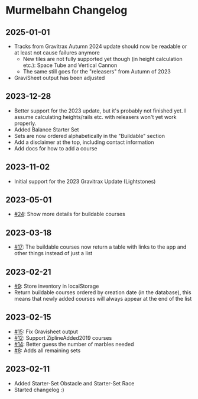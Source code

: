 # Murmelbahn Changelog

## 2025-01-01

- Tracks from Gravitrax Autumn 2024 update should now be readable or at least not cause failures anymore
  - New tiles are not fully supported yet though (in height calculation etc.): Space Tube and Vertical Cannon
  - The same still goes for the "releasers" from Autumn of 2023
- GraviSheet output has been adjusted 
                                                             
## 2023-12-28

- Better support for the 2023 update, but it's probably not finished yet.
  I assume calculating heights/rails etc. with releasers won't yet work properly.
- Added Balance Starter Set
- Sets are now ordered alphabetically in the "Buildable" section
- Add a disclaimer at the top, including contact information
- Add docs for how to add a course

## 2023-11-02

- Initial support for the 2023 Gravitrax Update (Lightstones)

## 2023-05-01

- [#24](https://github.com/lfrancke/murmelbahn/issues/24): Show more details for buildable courses
   
## 2023-03-18

- [#17](https://github.com/lfrancke/murmelbahn/issues/17): The buildable courses now return a table with links to the app and other things instead of just a list

## 2023-02-21

- [#9](https://github.com/lfrancke/murmelbahn/issues/9): Store inventory in localStorage
- Return buildable courses ordered by creation date (in the database), this means that newly added courses will always appear at the end of the list

## 2023-02-15

- [#15](https://github.com/lfrancke/murmelbahn/issues/15): Fix Gravisheet output
- [#12](https://github.com/lfrancke/murmelbahn/issues/12): Support ZiplineAdded2019 courses
- [#14](https://github.com/lfrancke/murmelbahn/issues/14): Better guess the number of marbles needed
- [#8](https://github.com/lfrancke/murmelbahn/issues/8): Adds all remaining sets

## 2023-02-11

- Added Starter-Set Obstacle and Starter-Set Race
- Started changelog :)
